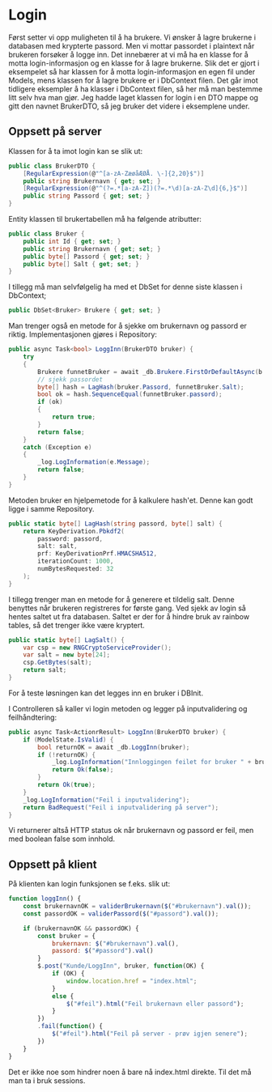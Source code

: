 # Login

Først setter vi opp muligheten til å ha brukere. Vi ønsker å lagre brukerne i databasen med krypterte passord. Men vi mottar passordet i plaintext når brukeren forsøker å logge inn. Det innebærer at vi må ha en klasse for å motta login-informasjon og en klasse for å lagre brukerne. Slik det er gjort i eksempelet så har klassen for å motta login-informasjon en egen fil under Models, mens klassen for å lagre brukere er i DbContext filen. Det går imot tidligere eksempler å ha klasser i DbContext filen, så her må man bestemme litt selv hva man gjør. Jeg hadde laget klassen for login i en DTO mappe og gitt den navnet BrukerDTO, så jeg bruker det videre i eksemplene under.

## Oppsett på server

Klassen for å ta imot login kan se slik ut:

```cs
public class BrukerDTO {
    [RegularExpression(@"^[a-zA-ZæøåÆØÅ. \-]{2,20}$")]
    public string Brukernavn { get; set; }
    [RegularExpression(@"^(?=.*[a-zA-Z])(?=.*\d)[a-zA-Z\d]{6,}$")]
    public string Passord { get; set; }
}
```

Entity klassen til brukertabellen må ha følgende atributter:

```cs
public class Bruker {
    public int Id { get; set; }
    public string Brukernavn { get; set; }
    public byte[] Passord { get; set; }
    public byte[] Salt { get; set; }
}
```

I tillegg må man selvfølgelig ha med et DbSet for denne siste klassen i DbContext;

```cs
public DbSet<Bruker> Brukere { get; set; }
```

Man trenger også en metode for å sjekke om brukernavn og passord er riktig. Implementasjonen gjøres i Repository:

```cs
public async Task<bool> LoggInn(BrukerDTO bruker) {
    try
    {
        Brukere funnetBruker = await _db.Brukere.FirstOrDefaultAsync(b => b.Brukernavn == bruker.Brukernavn);
        // sjekk passordet
        byte[] hash = LagHash(bruker.Passord, funnetBruker.Salt);
        bool ok = hash.SequenceEqual(funnetBruker.passord);
        if (ok)
        {
            return true;
        }
        return false;
    }
    catch (Exception e)
    {
        _log.LogInformation(e.Message);
        return false;
    }
}
```

Metoden bruker en hjelpemetode for å kalkulere hash'et. Denne kan godt ligge i samme Repository.

```cs
public static byte[] LagHash(string passord, byte[] salt) {
    return KeyDerivation.Pbkdf2(
        password: passord,
        salt: salt,
        prf: KeyDerivationPrf.HMACSHA512,
        iterationCount: 1000,
        numBytesRequested: 32
    );
}
```

I tillegg trenger man en metode for å generere et tildelig salt. Denne benyttes når brukeren registreres for første gang. Ved sjekk av login så hentes saltet ut fra databasen. Saltet er der for å hindre bruk av rainbow tables, så det trenger ikke være kryptert.

```cs
public static byte[] LagSalt() {
    var csp = new RNGCryptoServiceProvider();
    var salt = new byte[24];
    csp.GetBytes(salt);
    return salt;
}
```

For å teste løsningen kan det legges inn en bruker i DBInit.

I Controlleren så kaller vi login metoden og legger på inputvalidering og feilhåndtering:

```cs
public async Task<ActionrResult> LoggInn(BrukerDTO bruker) {
    if (ModelState.IsValid) {
        bool returnOK = await _db.LoggInn(bruker);
        if (!returnOK) {
            _log.LogInformation("Innloggingen feilet for bruker " + bruker.Brukernavn);
            return Ok(false);
        }
        return Ok(true);
    }
    _log.LogInformation("Feil i inputvalidering");
    return BadRequest("Feil i inputvalidering på server");
}
```

Vi returnerer altså HTTP status ok når brukernavn og passord er feil, men med boolean false som innhold.

## Oppsett på klient

På klienten kan login funksjonen se f.eks. slik ut:

```js
function loggInn() {
    const brukernavnOK = validerBrukernavn($("#brukernavn").val());
    const passordOK = validerPassord($("#passord").val());

    if (brukernavnOK && passordOK) {
        const bruker = {
            brukernavn: $("#brukernavn").val(),
            passord: $("#passord").val()
        }
        $.post("Kunde/LoggInn", bruker, function(OK) {
            if (OK) {
                window.location.href = "index.html";
            }
            else {
                $("#feil").html("Feil brukernavn eller passord");
            }
        })
        .fail(function() {
            $("#feil").html("Feil på server - prøv igjen senere");
        })
    }
}
```

Det er ikke noe som hindrer noen å bare nå index.html direkte. Til det må man ta i bruk sessions.
